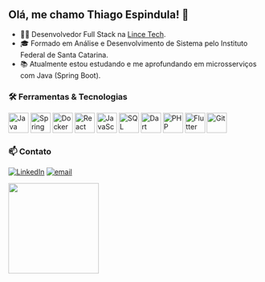 ## Olá, me chamo Thiago Espindula! 👋

- 👨‍💻 Desenvolvedor Full Stack na [Lince Tech](https://lincetec.com.br/).
- 🎓 Formado em Análise e Desenvolvimento de Sistema pelo Instituto Federal de Santa Catarina.
- 📚 Atualmente estou estudando e me aprofundando em microsserviços com Java (Spring Boot).
  
### 🛠️ Ferramentas & Tecnologias
<p align="left">
  <img src="https://cdn.jsdelivr.net/gh/devicons/devicon/icons/java/java-original.svg" alt="Java" title="Java" width="40" height="40"/>
  <img src="https://cdn.jsdelivr.net/gh/devicons/devicon/icons/spring/spring-original.svg" alt="Spring" title="Spring" width="40" height="40"/>
  <img src="https://cdn.jsdelivr.net/gh/devicons/devicon/icons/docker/docker-original.svg" alt="Docker" title="Docker" width="40" height="40"/>
  <img src="https://cdn.jsdelivr.net/gh/devicons/devicon/icons/react/react-original.svg" alt="React" title="React" width="40" height="40"/>
  <img src="https://cdn.jsdelivr.net/gh/devicons/devicon/icons/javascript/javascript-original.svg" alt="JavaScript" title="JavaScript" width="40" height="40"/>
  <img src="https://cdn.jsdelivr.net/gh/devicons/devicon/icons/microsoftsqlserver/microsoftsqlserver-plain.svg" alt="SQL Server" title="SQL Server" width="40" height="40"/>
  <img src="https://cdn.jsdelivr.net/gh/devicons/devicon/icons/dart/dart-original.svg" alt="Dart" title="Dart" width="40" height="40"/>
  <img src="https://cdn.jsdelivr.net/gh/devicons/devicon/icons/php/php-original.svg" alt="PHP" title="PHP" width="40" height="40"/>
  <img src="https://cdn.jsdelivr.net/gh/devicons/devicon/icons/flutter/flutter-original.svg" alt="Flutter" title="Flutter" width="40" height="40"/>
  <img src="https://cdn.jsdelivr.net/gh/devicons/devicon/icons/git/git-original.svg" alt="Git" title="Git" width="40" height="40"/>
</p>


### 📫 Contato
[![LinkedIn](https://img.shields.io/badge/LinkedIn-%230077B5.svg?logo=linkedin&logoColor=white)]([https://linkedin.com/in/williamkoller](https://www.linkedin.com/in/thiago-cesar-aragao-espindula/)) [![email](https://img.shields.io/badge/Email-D14836?logo=gmail&logoColor=white)](mailto:thiagoespindula00@gmail.com) 

<img height="180em" src="https://github-readme-stats.vercel.app/api/top-langs/?username=thiagoespindula00&layout=compact&langs_count=6&theme=dracula"/>
